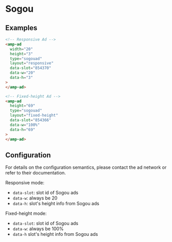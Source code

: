 <!---
Copyright 2016 The AMP HTML Authors. All Rights Reserved.

Licensed under the Apache License, Version 2.0 (the "License");
you may not use this file except in compliance with the License.
You may obtain a copy of the License at

      http://www.apache.org/licenses/LICENSE-2.0

Unless required by applicable law or agreed to in writing, software
distributed under the License is distributed on an "AS-IS" BASIS,
WITHOUT WARRANTIES OR CONDITIONS OF ANY KIND, either express or implied.
See the License for the specific language governing permissions and
limitations under the License.
-->

# Sogou

## Examples

```html
<!-- Responsive Ad -->
<amp-ad
  width="20"
  height="3"
  type="sogouad"
  layout="responsive"
  data-slot="854370"
  data-w="20"
  data-h="3"
>
</amp-ad>

<!-- Fixed-height Ad -->
<amp-ad
  height="69"
  type="sogouad"
  layout="fixed-height"
  data-slot="854366"
  data-w="100%"
  data-h="69"
>
</amp-ad>
```

## Configuration

For details on the configuration semantics, please contact the ad network or refer to their documentation.

Responsive mode:

- `data-slot`: slot id of Sogou ads
- `data-w`: always be 20
- `data-h`: slot's height info from Sogou ads

Fixed-height mode:

- `data-slot`: slot id of Sogou ads
- `data-w`: always be 100%
- `data-h` slot's height info from Sogou ads
